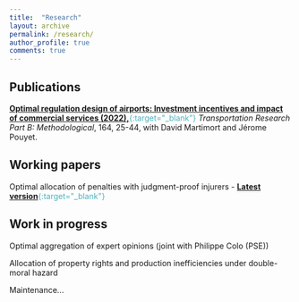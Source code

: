 ```yaml
---
title:  "Research"
layout: archive
permalink: /research/
author_profile: true
comments: true
---
```


## Publications

<span style="color:#4CB1BD;">[**Optimal regulation design of airports: Investment incentives and impact of commercial services (2022),**](https://www.sciencedirect.com/science/article/pii/S019126152200128X){:target="_blank"}</span> _Transportation Research Part B: Methodological_, 164, 25-44, with David Martimort and Jérome Pouyet.

## Working papers



Optimal allocation of penalties with judgment-proof injurers - <span style="color:#4CB1BD;">[**Latest version**](../files/allocation_penalties_pommey.pdf){:target="_blank"}</span>

## Work in progress

Optimal aggregation of expert opinions (joint with Philippe Colo (PSE))

Allocation of property rights and production inefficiencies under double-moral hazard


Maintenance...
